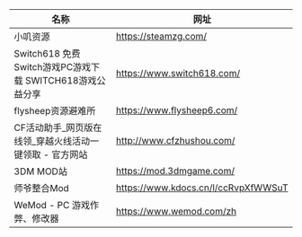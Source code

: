 | 名称                                         | 网址                                  |
|--------------------------------------------|-------------------------------------|
| 小叽资源                                       | https://steamzg.com/                |
| Switch618 免费Switch游戏PC游戏下载 SWITCH618游戏公益分享 | https://www.switch618.com/          |
| flysheep资源避难所                              | https://www.flysheep6.com/          |
| CF活动助手_网页版在线领_穿越火线活动一键领取 - 官方网站            | http://www.cfzhushou.com/           |
| 3DM MOD站                                   | https://mod.3dmgame.com/            |
| 师爷整合Mod                                    | https://www.kdocs.cn/l/ccRvpXfWWSuT |
| WeMod - PC 游戏作弊、修改器                        | https://www.wemod.com/zh            |